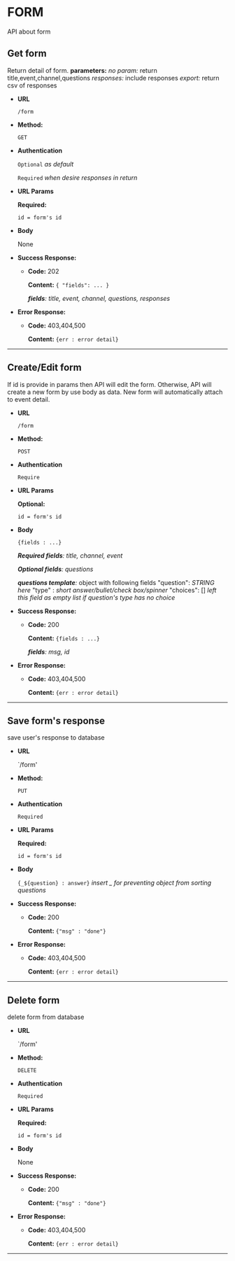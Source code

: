 # **FORM**
API about form

## Get form

Return detail of form.
**parameters:**
*no param:* return title,event,channel,questions
*responses:* include responses
*export:* return csv of responses



* **URL**

  `/form`

* **Method:**

  `GET`

* **Authentication**
    
    `Optional` *as default*

    `Required` *when desire responses in return*

*  **URL Params**

   **Required:**

    `id = form's id`

* **Body**

    None

* **Success Response:**

  * **Code:** 202

    **Content:** `{ "fields": ... }`
    
    *__fields__: title, event, channel, questions, responses*

* **Error Response:**

  * **Code:** 403,404,500

    **Content:** `{err : error detail}`
---



## Create/Edit form  

If id is provide in params then API will edit the form.
Otherwise, API will create a new form by use body as data.
New form will automatically attach to event detail.

* **URL**

  `/form`

* **Method:**

  `POST`

* **Authentication**

    `Require`

*  **URL Params**

    **Optional:**

    `id = form's id`
    
* **Body**

    `{fields : ...}`
	
	*__Required fields__: title, channel, event*
	
	*__Optional fields__: questions*

	*__questions template__:* object with following fields
    "question": *STRING here*
    "type" : *short answer/bullet/check box/spinner*
    "choices": []  *left this field as empty list if question's type has no choice*
    
	
* **Success Response:**

  * **Code:** 200

    **Content:** `{fields : ...}`

    *__fields__: msg, id*

* **Error Response:**

  * **Code:** 403,404,500

    **Content:** `{err : error detail}`

---

## Save form's response

 save user's response to database

* **URL**

  `/form'

* **Method:**

  `PUT`

* **Authentication**

    `Required`

*  **URL Params**

   **Required:**

    `id = form's id`

* **Body**

  `{_${question} : answer}` *insert _ for preventing object from sorting questions*

* **Success Response:**

  * **Code:** 200

    **Content:** `{"msg" : "done"}`


* **Error Response:**

  * **Code:** 403,404,500

    **Content:** `{err : error detail}`
---

## Delete form

 delete form from database

* **URL**

  `/form'

* **Method:**

  `DELETE`

* **Authentication**

    `Required`

*  **URL Params**

   **Required:**

    `id = form's id`

* **Body**

  None

* **Success Response:**

  * **Code:** 200

    **Content:** `{"msg" : "done"}`


* **Error Response:**

  * **Code:** 403,404,500

    **Content:** `{err : error detail}`
---


